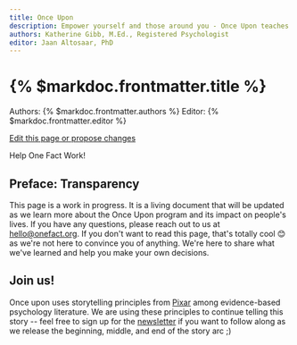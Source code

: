 ```yaml
---
title: Once Upon 
description: Empower yourself and those around you - Once Upon teaches advanced interpersonal skills for behavior change.
authors: Katherine Gibb, M.Ed., Registered Psychologist
editor: Jaan Altosaar, PhD
---
```


# {% $markdoc.frontmatter.title %}

Authors: {% $markdoc.frontmatter.authors %}
Editor: {% $markdoc.frontmatter.editor %}

[Edit this page or propose changes](https://github.com/onefact/help.onefact.org/edit/main/pages/once-upon.md)

Help One Fact Work!
## Preface: Transparency

This page is a work in progress. It is a living document that will be updated as we learn more about the Once Upon program and its impact on people's lives. If you have any questions, please reach out to us at [hello@onefact.org](mailto:hello@onefact.org). If you don't want to read this page, that's totally cool 😊 as we're not here to convince you of anything. We're here to share what we've learned and help you make your own decisions.

## Join us! 

Once upon uses storytelling principles from [Pixar](http://web.archive.org/web/20170208134519/http://storyshots.tumblr.com/post/25032057278/22-storybasics-ive-picked-up-in-my-time-at-pixar) among evidence-based psychology literature. We are using these principles to continue telling this story -- feel free to sign up for the [newsletter](https://tinyletter.com/onefact) if you want to follow along as we release the beginning, middle, and end of the story arc ;)
